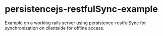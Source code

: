 persistencejs-restfulSync-example
=================================

Example on a working rails server using persistence-restfulSync for synchronization on clientside for offline access.
